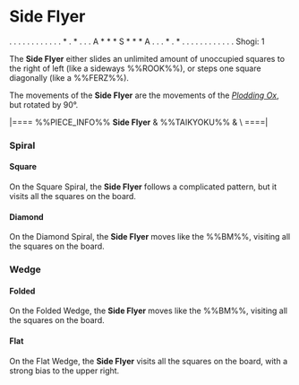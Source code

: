 # Side Flyer

<div class = "movement">
. . . . . . . . .
. . . * . * . . .
A * * * S * * * A
. . . * . * . . .
. . . . . . . . .
Shogi: 1
</div>

The **Side Flyer** either slides an unlimited amount of unoccupied
squares to the right of left (like a sideways %%ROOK%%),
or steps one square diagonally (like a %%FERZ%%).

The movements of the **Side Flyer** are the movements of
the [*Plodding Ox*](plodding_ox.html), but rotated by 90&deg;.

|====
%%PIECE_INFO%%
  **Side Flyer**
& %%TAIKYOKU%%
& \\
====|

### Spiral

#### Square

On the Square Spiral, the **Side Flyer** follows a complicated
pattern, but it visits all the squares on the board.

#### Diamond

On the Diamond Spiral, the **Side Flyer** moves like the %%BM%%,
visiting all the squares on the board.

### Wedge

#### Folded

On the Folded Wedge, the **Side Flyer** moves like the %%BM%%,
visiting all the squares on the board.

#### Flat

On the Flat Wedge, the **Side Flyer** visits all the squares
on the board, with a strong bias to the upper right.
